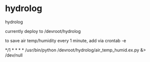 hydrolog
========

hydrolog

currently deploy to /devroot/hydrolog

to save air temp/humidity every 1 minute, add via crontab -e

*/1     *       *       *       *       /usr/bin/python /devroot/hydrolog/air_temp_humid.ex.py &> /dev/null

